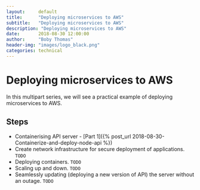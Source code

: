 ```yaml
---
layout:     default
title:      "Deploying microservices to AWS"
subtitle:   "Deploying microservices to AWS"
description: "Deploying microservices to AWS"
date:       2018-08-30 12:00:00
author:     "Boby Thomas"
header-img: "images/logo_black.png"
categories: technical
---
```



# Deploying microservices to AWS  
In this multipart series, we will see a practical example of deploying microservices to AWS. 

## Steps
 - Containerising API server - [Part 1]({% post_url 2018-08-30-Containerize-and-deploy-node-api %}) 
 - Create network infrastructure for secure deployment of applications. ```TODO```
 - Deploying containers. ```TODO```
 - Scaling up and down. ```TODO```
 - Seamlessly updating (deploying a new version of API) the server without an outage. ```TODO```

 

